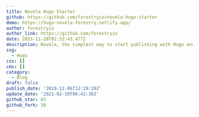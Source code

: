 ```yaml
---
title: Novela Hugo Starter
github: https://github.com/forestryio/novela-hugo-starter
demo: https://hugo-novela-forestry.netlify.app/
author: forestryio
author_link: https://github.com/forestryio
date: 2023-11-28T02:52:43.477Z
description: Novela, the simplest way to start publishing with Hugo and Forestry.
ssg:
  - Hugo
css: []
cms: []
category:
  - Blog
draft: false
publish_date: '2019-12-06T12:29:28Z'
update_date: '2021-02-10T06:42:36Z'
github_star: 63
github_fork: 38
---
```

